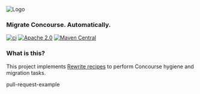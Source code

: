 ![Logo](https://github.com/openrewrite/rewrite/raw/main/doc/logo-oss.png)
### Migrate Concourse. Automatically.

[![ci](https://github.com/openrewrite/rewrite-concourse/actions/workflows/ci.yml/badge.svg)](https://github.com/openrewrite/rewrite-concourse/actions/workflows/ci.yml)
[![Apache 2.0](https://img.shields.io/github/license/openrewrite/rewrite-concourse.svg)](https://www.apache.org/licenses/LICENSE-2.0)
[![Maven Central](https://img.shields.io/maven-central/v/org.openrewrite.recipe/rewrite-concourse.svg)](https://mvnrepository.com/artifact/org.openrewrite.recipe/rewrite-concourse)

### What is this?

This project implements [Rewrite recipes](https://github.com/openrewrite/rewrite) to perform Concourse hygiene and migration tasks.

pull-request-example